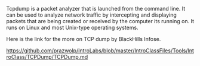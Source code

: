 Tcpdump is a packet analyzer that is launched from the command line. It can be used to analyze network traffic by intercepting and displaying packets that are being created or received by the computer its running on. It runs on Linux and most Unix-type operating systems. 

Here is the link for the more on TCP dump by BlackHills Infose. 

https://github.com/prazwolp/IntroLabs/blob/master/IntroClassFiles/Tools/IntroClass/TCPDump/TCPDump.md

